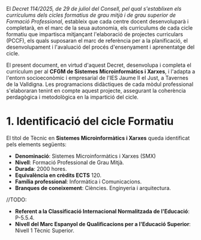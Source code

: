 

El *Decret 114/2025, de 29 de juliol del Consell, pel qual s'establixen els currículums dels cicles formatius de grau mitjà i de grau superior de Formació Professional*, estableix que cada centre docent desenvoluparà i completarà, en el marc de la seua autonomia, els curriculums de cada  cicle formatiu que impartisca mitjançant l'elaboració de projectes curriculars (PCCF), els quals suposaran el marc de referència per a la planificació, el desenvolupament i l'avaluació del procés d'ensenyament i aprenentatge del cicle. 

El present document, en virtud d'aquest Decret, desenvolupa i completa el currículum per al **CFGM de Sistemes Microinformàtics i Xarxes**, i l'adapta a l'entorn socioeconòmic i empresarial de l'IES Jaume II el Just, a Tavernes de la Valldigna. Les programacions didàctiques de cada mòdul professional s'elaboraran tenint en compte aquest projecte, assegurant la coherència perdagògica i metodològica en la impartició del cicle.

# 1. Identificació del cicle Formatiu

<!-- 
El  primer  requeriment  d'un  projecte  curricular  és  la  identificació.  Per  a  això  serà necessari especificar la denominació oficial, la família professional i qualsevol dada que identifique el cicle formatiu desenrotllat en el projecte. A més, és necessari concretar el centre educatiu que el desplega amb la seua localització i l'equip educatiu responsable. 
-->

El títol de Tècnic en **Sistemes Microinformàtics i Xarxes** queda identificat pels elements següents:

* **Denominació**: Sistemes Microinformàtics i Xarxes (SMX)
* **Nivell**: Formació Professional de Grau Mitjà.
* **Durada**: 2000 hores.
* **Equivalència en crèdits ECTS** 120.
* **Família professional**: Informàtica i Comunicacions.
* **Branques de coneixement**: Ciències. Enginyeria i arquitectura.

//TODO:
* **Referent a la Classificació Internacional Normalitzada de l'Educació**: P-5.5.4.
* **Nivell del Marc Espanyol de Qualificacions per a l'Educació Superior**: Nivell 1 Tècnic Superior.
